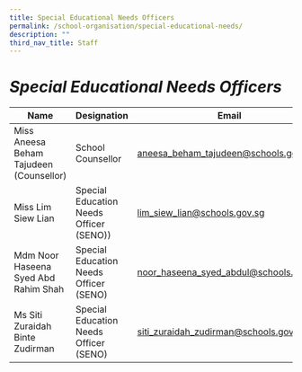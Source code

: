```yaml
---
title: Special Educational Needs Officers
permalink: /school-organisation/special-educational-needs/
description: ""
third_nav_title: Staff
---
```

# *Special Educational Needs Officers*

| Name 	| Designation 	| Email 	|
|---	|---	|---	|
| Miss Aneesa Beham Tajudeen (Counsellor) 	| School Counsellor 	| [aneesa_beham_tajudeen@schools.gov.sg](aneesa_beham_tajudeen@schools.gov.sg) 	|
| Miss Lim Siew Lian 	| Special Education Needs Officer (SENO)) 	| [lim_siew_lian@schools.gov.sg](mailto:lim_siew_lian@schools.gov.sg) 	|
| Mdm Noor Haseena Syed Abd Rahim Shah 	| Special Education Needs Officer (SENO) 	| [noor_haseena_syed_abdul@schools.gov.sg](mailto:noor_haseena_syed_abdul@schools.gov.sg) 	|
| Ms Siti Zuraidah Binte Zudirman 	| Special Education Needs Officer (SENO) 	| [siti_zuraidah_zudirman@schools.gov.sg](mailto:siti_zuraidah_zudirman@schools.gov.sg) 	|